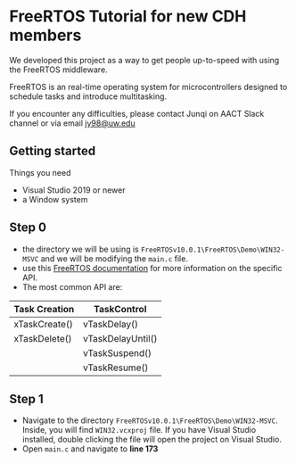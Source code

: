 # FreeRTOS Tutorial for new CDH members
We developed this project as a way to get people up-to-speed with using the
FreeRTOS middleware.

FreeRTOS is an real-time operating system for microcontrollers designed to
schedule tasks and introduce multitasking.

If you encounter any difficulties, please contact Junqi on AACT Slack channel
or via email jy98@uw.edu

## Getting started
Things you need
- Visual Studio 2019 or newer
- a Window system

## Step  0
- the directory we will be using is `FreeRTOSv10.0.1\FreeRTOS\Demo\WIN32-MSVC`
and we will be modifying the `main.c` file.
- use this [FreeRTOS documentation](https://www.freertos.org/a00106.html) for more information on the specific API.
- The most common API are:

| Task Creation| TaskControl|
|--------|-------|
| xTaskCreate() |  vTaskDelay()|
|xTaskDelete()| vTaskDelayUntil()|
||vTaskSuspend()|
||vTaskResume()|

## Step 1
- Navigate to the directory `FreeRTOSv10.0.1\FreeRTOS\Demo\WIN32-MSVC`. Inside,
you will find `WIN32.vcxproj` file. If you have Visual Studio installed, double
clicking the file will open the project on Visual Studio.
- Open `main.c` and navigate to **line 173**
